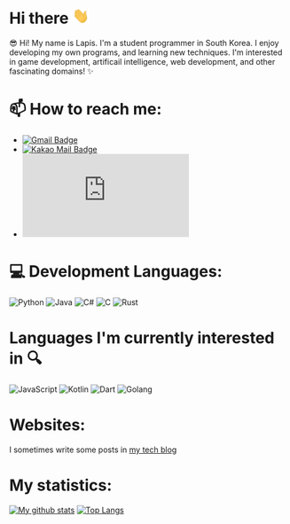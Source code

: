 # Hi there <img src="./wave.gif" width="30px">
😎 Hi! My name is Lapis. I'm a student programmer in South Korea. I enjoy developing my own programs, and learning new techniques.
I'm interested in game development, artificail intelligence, web development, and other fascinating domains! :sparkles:

# 📫 How to reach me: 
- [![Gmail Badge](https://img.shields.io/badge/-lapis0875@gmail.com-c14438?style=flat-square&logo=Gmail&logoColor=white&link=mailto:lapis0875@gmail.com)](mailto:lapis0875@gmail.com)
- [![Kakao Mail Badge](https://img.shields.io/badge/-lapis0875@kakao.com-ffcd00?style=flat-square&logo=Mail.Ru&logoColor=white&link=mailto:lapis0875@kakao.com)](mailto:lapis0875@kakao.com)
- [![Discord Badge](https://img.shields.io/badge/-sleepylapis＃1608-7289da?style=flat-square&logo=Discord&logoColor=white&link=https://discord.com)](https://discord.com)

# 💻 Development  Languages:
![Python](https://img.shields.io/badge/-Python-3776ab?style=flat-square&logo=Python&logoColor=white)
![Java](https://img.shields.io/badge/-java-E34A86?style=flat-square&logo=java&logoColor=white)
![C#](https://img.shields.io/badge/-C＃-239120?style=flat-square&logo=C-Sharp)
![C](https://img.shields.io/badge/-C-00599C?style=flat-square&logo=C&logoColor=white)
![Rust](https://img.shields.io/badge/-Rust-000000?style=flat-square&logo=Rust&logoColor=white)

# Languages I'm currently interested in :mag:
![JavaScript](https://img.shields.io/badge/-JavaScript-black?style=flat-square&logo=javascript)
![Kotlin](https://img.shields.io/badge/-Kotlin-0095D5?style=flat-square&logo=Kotlin&logoColor=white)
![Dart](https://img.shields.io/badge/-Dart-0175C2?style=flat-square&logo=Dart&logoColor=white)
![Golang](https://img.shields.io/badge/-Golang-00add8?style=flat-square&logo=Go&logoColor=white)

# Websites:
I sometimes write some posts in [my tech blog](https://lapis0875.github.io)

# My statistics:
[![My github stats](https://github-readme-stats.vercel.app/api?username=Lapis0875&show_icons=true&hide_border=true&count_private=true)](https://github.com/Lapis0875)
[![Top Langs](https://github-readme-stats.vercel.app/api/top-langs/?username=Lapis0875&layout=compact)](https://github.com/Lapis0875)
